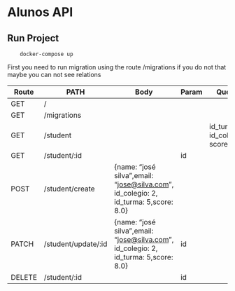 # Alunos API

## Run Project

```
    docker-compose up
```

First you need to run migration using the route /migrations
if you do not that maybe you can not see relations

| Route  | PATH                | Body                                                                                | Param | Query                       |
| ------ | ------------------- | ----------------------------------------------------------------------------------- | ----- | --------------------------- |
| GET    | /                   |                                                                                     |       |
| GET    | /migrations         |                                                                                     |       |
| GET    | /student            |                                                                                     |       | id_turma, id_colegio, score |
| GET    | /student/:id        |                                                                                     | id    |
| POST   | /student/create     | {name: “josé silva”,email: “jose@silva.com”, id_colegio: 2, id_turma: 5,score: 8.0} |       |
| PATCH  | /student/update/:id | {name: “josé silva”,email: “jose@silva.com”, id_colegio: 2, id_turma: 5,score: 8.0} | id    |
| DELETE | /student/:id        |                                                                                     | id    |
